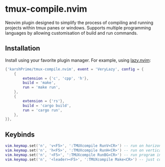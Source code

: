 # tmux-compile.nvim

Neovim plugin designed to simplify the process of compiling and running projects
within tmux panes or windows. Supports multiple programming languages by
allowing customisation of build and run commands.


## Installation

Install using your favorite plugin manager. For example, using
[lazy.nvim](https://github.com/folke/lazy.nvim):
```lua
{'karshPrime/tmux-compile.nvim', event = 'VeryLazy', config = {
    {
        extension = {'c', 'cpp', 'h'},
        build = 'make',
        run = 'make run',
    },
    {
        extension = {'rs'},
        build = 'cargo build',
        run = 'cargo run',
    },
}},
```

## Keybinds

```lua
vim.keymap.set('n', 'v<F5>', ':TMUXcompile RunV<CR>') -- run on horizontal split
vim.keymap.set('n', 'h<F5>', ':TMUXcompile RunH<CR>') -- run on vertical split
vim.keymap.set('n', '<F5>', ':TMUXcompile RunBG<CR>') -- run program in background
vim.keymap.set('n', '<leader><F5>', ':TMUXcompile Make<CR>') -- just compile

```
